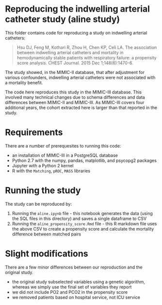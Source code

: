 # Reproducing the indwelling arterial catheter study (aline study)

This folder contains code for reproducing a study on indwelling arterial catheters:

> Hsu DJ, Feng M, Kothari R, Zhou H, Chen KP, Celi LA. The association between indwelling arterial catheters and mortality in hemodynamically stable patients with respiratory failure: a propensity score analysis. CHEST Journal. 2015 Dec 1;148(6):1470-6.

The study showed, in the MIMIC-II database, that after adjustment for various confounders, indwelling arterial catheters were not associated with a mortality benefit.

The code here reproduces this study in the MIMIC-III database. This involved many technical changes due to schema differences and data differences between MIMIC-II and MIMIC-III. As MIMIC-III covers four additional years, the cohort extracted here is larger than that reported in the study.

# Requirements

There are a number of prerequesites to running this code:

* an installation of MIMIC-III in a PostgreSQL database
* Python 2.7 with the numpy, pandas, matplotlib, and psycopg2 packages
* Jupyter with a Python 2 kernel
* R with the `Matching`, `pROC`, `MASS` libraries

# Running the study

The study can be reproduced by:

1. Running the `aline.ipynb` file - this notebook generates the data (using the SQL files in this directory) and saves a single dataframe to CSV
2. Running the `aline_propensity_score.Rmd` file - this R markdown file uses the above CSV to create a propensity score and calculate the mortality difference between matched pairs

# Slight modifications

There are a few minor differences between our reproduction and the original study.

* the original study subselected variables using a genetic algorithm, whereas we simply use the final set of variables they report
* we did not include PO2 and PCO2 in the propensity score
* we removed patients based on hospital service, not ICU service
